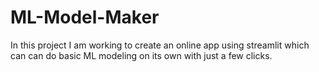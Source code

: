 # ML-Model-Maker
In this project I am working to create an online app using streamlit which can can do basic ML modeling on its own with just a few clicks.
